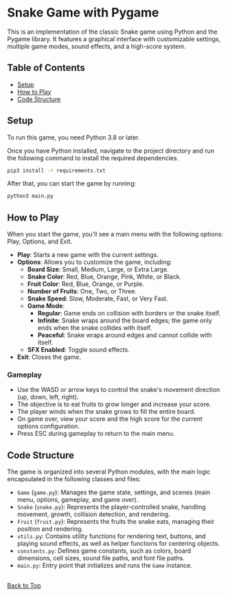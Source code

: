 <a name="top"></a>
# Snake Game with Pygame
This is an implementation of the classic Snake game using Python and the Pygame library. It features a graphical interface with customizable settings, multiple game modes, sound effects, and a high-score system.

## Table of Contents
- [Setup](#setup)
- [How to Play](#how-to-play)
- [Code Structure](#code-structure)

## Setup
To run this game, you need Python 3.8 or later.

Once you have Python installed, navigate to the project directory and run the following command to install the required dependencies.

```zsh
pip3 install -r requirements.txt
```

After that, you can start the game by running:

```zsh
python3 main.py
```

## How to Play
When you start the game, you'll see a main menu with the following options: Play, Options, and Exit.
- **Play**: Starts a new game with the current settings.
- **Options**: Allows you to customize the game, including:
  - **Board Size**: Small, Medium, Large, or Extra Large.
  - **Snake Color**: Red, Blue, Orange, Pink, White, or Black. 
  - **Fruit Color**: Red, Blue, Orange, or Purple. 
  - **Number of Fruits**: One, Two, or Three. 
  - **Snake Speed**: Slow, Moderate, Fast, or Very Fast. 
  - **Game Mode**:
    - **Regular**: Game ends on collision with borders or the snake itself. 
    - **Infinite**: Snake wraps around the board edges; the game only ends when the snake collides with itself.
    - **Peaceful**: Snake wraps around edges and cannot collide with itself. 
  - **SFX Enabled**: Toggle sound effects. 
- **Exit**: Closes the game.

### Gameplay
- Use the WASD or arrow keys to control the snake's movement direction (up, down, left, right). 
- The objective is to eat fruits to grow longer and increase your score.
- The player winds when the snake grows to fill the entire board.
- On game over, view your score and the high score for the current options configuration.
- Press ESC during gameplay to return to the main menu.

## Code Structure
The game is organized into several Python modules, with the main logic encapsulated in the following classes and files:
- `Game` (`game.py`): Manages the game state, settings, and scenes (main menu, options, gameplay, and game over).
- `Snake` (`snake.py`): Represents the player-controlled snake, handling movement, growth, collision detection, and rendering.
- `Fruit` (`fruit.py`): Represents the fruits the snake eats, managing their position and rendering. 
- `utils.py`: Contains utility functions for rendering text, buttons, and playing sound effects, as well as helper functions for centering objects. 
- `constants.py`: Defines game constants, such as colors, board dimensions, cell sizes, sound file paths, and font file paths.
- `main.py`: Entry point that initializes and runs the `Game` instance.

##
[Back to Top](#top)
